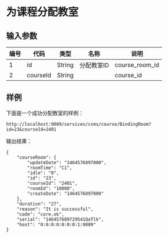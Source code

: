 # 为课程分配教室

## 输入参数
| 编号 | 代码 | 类型 | 名称 | 说明 |
| ---- | ---- | ---- | ---- | ---- |
| 1 | id | String | 分配教室ID | course_room_id |
| 2 | courseId | String | | course_id |

## 样例
下面是一个成功分配教室的样例：
```url
http://localhost:9009/services/csms/course/BindingRoom?id=23&courseId=2401
```

输出结果：
```
{
    "courseRoom": {
        "updateDate": "1464576897000",
        "roomTime": "C1",
        "idle": "0",
        "id": "23",
        "courseId": "2401",
        "roomId": "10000",
        "createDate": "1464576897000"
    },
    "duration": "27",
    "reason": "It is successful",
    "code": "core.ok",
    "serial": "146457689729541QoTlk",
    "host": "0:0:0:0:0:0:0:1:9009"
}
```
